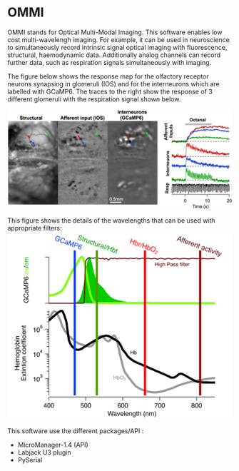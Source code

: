 # OMMI
OMMI stands for Optical Multi-Modal Imaging. This software enables low cost multi-wavelengh imaging. For example, it can be used in neuroscience to simultaneously record intrinsic signal optical imaging with fluorescence, structural, haemodynamic data. Additionally analog channels can record further data, such as respiration signals simultaneously with imaging.

The figure below shows the response map for the olfactory receptor neurons synapsing in glomeruli (IOS) and for the interneurons which are labelled with GCaMP6. The traces to the right show the response of 3 different glomeruli with the respiration signal shown below.

![figure showing OMMI in use](https://github.com/JohnstonLab/OMMI/blob/dev/Image.jpeg)

This figure shows the details of the wavelengths that can be used with appropriate filters:
![figure showing the optical spectra and filters relevant for OMMI](https://github.com/JohnstonLab/OMMI/blob/dev/OMMISpectra.png)

This software use the different packages/API :
- MicroManager-1.4 (API)
- Labjack U3 plugin
- PySerial
